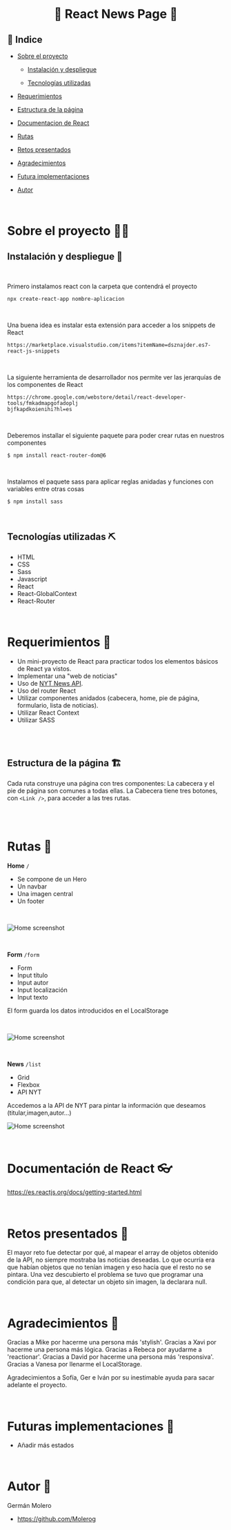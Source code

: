 #  <center> 📰 React News Page 📰</center> 

 ## 📑 Indice 

 - [Sobre el proyecto](#sobre-el-proyecto)

    - [Instalación y despliegue](#instalacion-y-despliegue)

    - [Tecnologías utilizadas](#tecnologias-utilizadas)
    
- [Requerimientos](#requerimientos)

- [Estructura de la página](#estructura-de-la-pagina)

- [Documentacion de React](#documentacion-de-react)

- [Rutas](#rutas)

- [Retos presentados](#retos-presentados)

- [Agradecimientos](#agradecimientos)

- [Futura implementaciones](#futuras-implementaciones)

- [Autor](#autor)

<br>

# Sobre el proyecto 🙇‍♀️

##  Instalación y despliegue 🤖

<br>

Primero instalamos react con la carpeta que contendrá el proyecto

```
npx create-react-app nombre-aplicacion	 
```

<br>

Una buena idea es instalar esta extensión para acceder a los snippets de React
```
https://marketplace.visualstudio.com/items?itemName=dsznajder.es7-react-js-snippets
```

<br>

La siguiente herramienta de desarrollador nos permite ver las jerarquías de los componentes de React

```
https://chrome.google.com/webstore/detail/react-developer-tools/fmkadmapgofadoplj
bjfkapdkoienihi?hl=es
```

<br>

Deberemos installar el siguiente paquete para poder crear rutas en nuestros componentes

```
$ npm install react-router-dom@6
```

<br>

Instalamos el paquete sass para aplicar reglas anidadas y funciones con variables entre otras cosas

```
$ npm install sass

```
<br>

## Tecnologías utilizadas ⛏️

- HTML
- CSS
- Sass
- Javascript
- React
- React-GlobalContext
- React-Router

<br>

# Requerimientos 🦂

* Un mini-proyecto de React para practicar todos los elementos básicos de React ya vistos.
* Implementar una "web de noticias"
* Uso de [NYT News API](https://developer.nytimes.com/apis).
* Uso del router React
* Utilizar componentes anidados (cabecera, home, pie de página, formulario, lista de noticias).
* Utilizar React Context
* Utilizar SASS

<br><br>

## Estructura de la página 🏗️

Cada ruta construye una página con tres componentes: La cabecera y el pie de página son comunes a
todas ellas. La Cabecera tiene tres botones, con `<Link />`, para acceder a las
tres rutas.

<br><br>

# Rutas 🚊



**Home** `/`
* Se compone de un Hero
* Un navbar
* Una imagen central
* Un footer

<br>

![Home screenshot](./src/Assets/Home.png)

<br>

**Form** `/form`
* Form 
* Input título
* Input autor
* Input localización
* Input texto

El form guarda los datos introducidos en el LocalStorage

<br>

![Home screenshot](./src/Assets/Form.png)

<br>

**News** `/list`
* Grid
* Flexbox
* API NYT

Accedemos a la API de NYT para pintar la información que deseamos (titular,imagen,autor...)

![Home screenshot](./src/Assets/News.png)

<br>

# Documentación de React 👓

https://es.reactjs.org/docs/getting-started.html

<br>

# Retos presentados 💢

El mayor reto fue detectar por qué, al mapear el array de objetos obtenido de la API, no siempre mostraba las noticias deseadas. Lo que ocurría era que habían objetos que no tenían imagen y eso hacía que el resto no se pintara. Una vez descubierto el problema se tuvo que programar una condición para que, al detectar un objeto sin imagen, la declarara null.


<br>

# Agradecimientos 🤝

Gracias a Mike por hacerme una persona más 'stylish'.
Gracias a Xavi por hacerme una persona más lógica.
Gracias a Rebeca por ayudarme a 'reactionar'.
Gracias a David por hacerme una persona más 'responsiva'.
Gracias a Vanesa por llenarme el LocalStorage.


Agradecimientos a Sofía, Ger e Iván por su inestimable ayuda para sacar adelante el proyecto. 


<br>

# Futuras implementaciones 🚀


- Añadir más estados


<br>

# Autor 🐧

Germán Molero

- https://github.com/Molerog